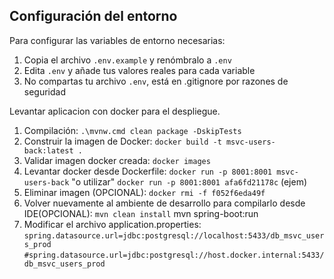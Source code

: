 ## Configuración del entorno

Para configurar las variables de entorno necesarias:

1. Copia el archivo `.env.example` y renómbralo a `.env`
2. Edita `.env` y añade tus valores reales para cada variable
3. No compartas tu archivo `.env`, está en .gitignore por razones de seguridad

Levantar aplicacion con docker para el despliegue.
1. Compilación: 
`.\mvnw.cmd clean package -DskipTests`
2. Construir la imagen de Docker: 
`docker build -t msvc-users-back:latest .`
3. Validar imagen docker creada: 
`docker images`
4. Levantar docker desde Dockerfile: 
`docker run -p 8001:8001 msvc-users-back` "o utilizar" `docker run -p 8001:8001 afa6fd21178c` (ejem)
5. Eliminar imagen (OPCIONAL): 
`docker rmi -f f052f6eda49f`
6. Volver nuevamente al ambiente de desarrollo para compilarlo desde IDE(OPCIONAL):
`mvn clean install`
mvn spring-boot:run
7. Modificar el archivo application.properties:
`spring.datasource.url=jdbc:postgresql://localhost:5433/db_msvc_users_prod`
`#spring.datasource.url=jdbc:postgresql://host.docker.internal:5433/db_msvc_users_prod`
